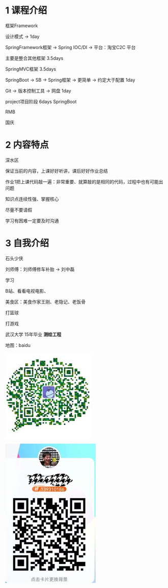 # 1   课程介绍

框架Framework

 

设计模式 → 1day

SpringFramework框架 → Spring IOC/DI → 平台：淘宝C2C 平台

主要是整合其他框架 3.5days

 

SpringMVC框架 3.5days

 

SpringBoot → SB → Spring框架 → 更简单 → 约定大于配置 1day

Git → 版本控制工具 → 网盘 1day

 

project项目阶段 6days SpringBoot

RMB 

 

国庆 

# 2   内容特点

深水区

 

保证当前的内容，上课好好听讲，课后好好作业总结

 

作业1把上课代码敲一遍：非常重要、就算敲的是相同的代码，过程中也有可能出问题

 

知识点连续性强、掌握核心

尽量不要请假

学习有困难一定要及时沟通

 

 

# 3   自我介绍

石头少侠

刘师傅：刘师傅修车补胎 → 刘中磊

学习 

B站、看看电视电影、

美食区：美食作家王刚、老隐记、老饭骨

打篮球

打游戏

 

武汉大学 15年毕业 **测绘工程** 

地图：baidu

 

![img](introduce.assets/clip_image002.jpg)

![img](introduce.assets/clip_image004.jpg)

